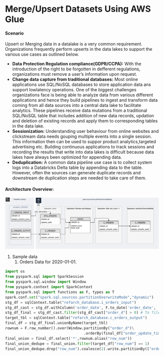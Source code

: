 # Merge/Upsert  Datasets  Using AWS Glue

#### Scenario

Upsert or Merging data in a datalake is a very common requirement. Organizations frequently perform upserts in the data lakes to support the various use cases as outlined below. 

* **Data Protection Regulation compliance\(GDPR/CCPA\):** With the introduction of the right to be forgotten in defferent regulations, organizations must remove a user’s information upon request. 
* **Change data capture from traditional databases:** Most online applications use SQL/NoSQL databases to store application data ans support lowlatency operations. One of the biggest challenges organizations face is being able to analyze data from various different applications and hence they build pipelines to ingest and transform data coming from all data sources into a central data lake to facilitate analytics. These pipelines receive data mutations from a traditional SQL/NoSQL table that includes addition of new data records, updation and deletion of existing records and apply them to corresponding tables in the data lake.  
* **Sessionization:** Understanding user behaviour from online websites and clickstream data needs gouping multiple events into a single session. This information then can be used to suppor product analytics,targeted advertising etc. Building continuous applications to track sessions and recording the results that write into data lakes is difficult because data lakes have always been optimized for appending data.
* **Deduplication:** A common data pipeline use case is to collect system logs into a Databricks Delta table by appending data to the table. However, often the sources can generate duplicate records and downstream de duplication steps are needed to take care of them.

#### Architecture Overview:

![Overwrite Partitions](../.gitbook/assets/image.png)

1. Sample data
   1. Orders Data for 2020-01-01.

```python
import os
from pyspark.sql import SparkSession
from pyspark.sql.window import Window
from pyspark.context import SparkContext
from pyspark.sql import functions as F, types as T
spark.conf.set("spark.sql.sources.partitionOverwriteMode","dynamic")
stg_df = sqlContext.table("refarch_database.i_orders_input")
stg_df_cast = stg_df.withColumn('order_date', F.to_date('order_date', 'yyyy-MM-dd HH:mm:ss')).withColumn('order_update_timestamp', F.to_timestamp('order_update_timestamp', 'yyyy-MM-dd HH:mm:ss')).filter(stg_df["feed_arrival_date"] == '2020-01-02')
stg_df_final = stg_df_cast.filter(stg_df_cast["order_d"] > 0) # To filer out null blank rows (only applicable to this example)
target_tbl = sqlContext.table("refarch_database.c_orders_output")
final_df = stg_df_final.unionByName(target_tbl)
rownum = F.row_number().over(Window.partitionBy("order_d")\
									.orderBy(final_df["order_update_timestamp"].desc()))
final_union = final_df.select('*',rownum.alias("row_num"))
final_union_dedupe = final_union.filter(target_df["row_num"] == 1)
final_union_dedupe.drop("row_num").coalesce(2).write.partitionBy(["order_date"]).mode("overwrite").parquet("s3://datalake-refarch-sample-us-east-1/upsert_example_data/output")
    
```

